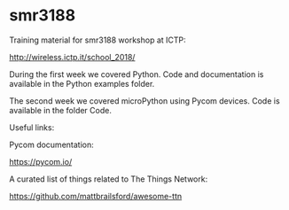 # smr3188
Training material for smr3188 workshop at ICTP: 

http://wireless.ictp.it/school_2018/

During the first week we covered Python. Code and documentation is available in the Python examples folder.

The second week we covered microPython using Pycom devices. Code is available in the folder Code. 



Useful links:

Pycom documentation:

https://pycom.io/

A curated list of things related to The Things Network:

https://github.com/mattbrailsford/awesome-ttn